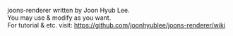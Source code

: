 joons-renderer written by Joon Hyub Lee.  
You may use & modify as you want.  
For tutorial & etc. visit: https://github.com/joonhyublee/joons-renderer/wiki
